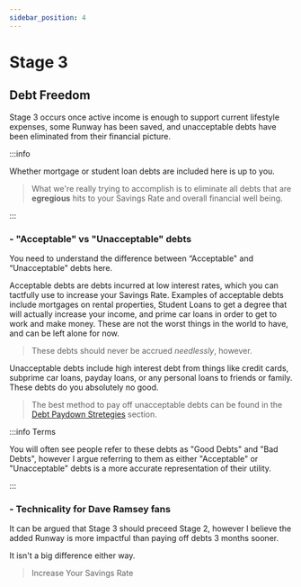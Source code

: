 ```yaml
---
sidebar_position: 4
---
```


# Stage 3

## Debt Freedom

Stage 3 occurs once active income is enough to support current lifestyle expenses, some Runway has been saved, and unacceptable debts have been eliminated from their financial picture. 

:::info 

Whether mortgage or student loan debts are included here is up to you. 

>What we're really trying to accomplish is to eliminate all debts that are **egregious** hits to your Savings Rate and overall financial well being.

:::

### - "Acceptable" vs "Unacceptable" debts

You need to understand the difference between “Acceptable" and “Unacceptable" debts here. 

Acceptable debts are debts incurred at low interest rates, which you can tactfully use to increase your Savings Rate. Examples of acceptable debts include mortgages on rental properties, Student Loans to get a degree that will actually increase your income, and prime car loans in order to get to work and make money. These are not the worst things in the world to have, and can be left alone for now. 
>These debts should never be accrued *needlessly*, however. 

Unacceptable debts include high interest debt from things like credit cards, subprime car loans, payday loans, or any personal loans to friends or family. These debts do you absolutely no good. 
>The best method to pay off unacceptable debts can be found in the [Debt Paydown Stretegies](/credit/debt-paydown-strategies.md) section.

:::info Terms

You will often see people refer to these debts as "Good Debts" and "Bad Debts", however I argue referring to them as either "Acceptable" or "Unacceptable" debts is a more accurate representation of their utility. 

:::

### - Technicality for Dave Ramsey fans

It can be argued that Stage 3 should preceed Stage 2, however I believe the added Runway is more impactful than paying off debts 3 months sooner. 

It isn't a big difference either way.

>Increase Your Savings Rate